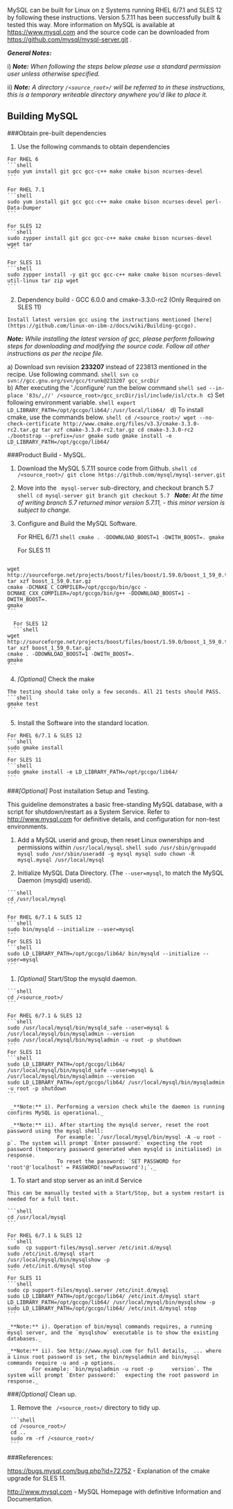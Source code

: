 MySQL can be built for Linux on z Systems running RHEL 6/7.1 and SLES 12 by following these instructions. Version 5.7.11 has been successfully built & tested this way.
More information on MySQL is available at https://www.mysql.com and the source code can be downloaded from https://github.com/mysql/mysql-server.git
.

_**General Notes:**_

i) _**Note:** When following the steps below please use a standard permission user unless otherwise specified._

ii) _**Note:** A directory `/<source_root>/` will be referred to in these instructions, this is a temporary writeable directory anywhere you'd like to place it._

## Building MySQL

###Obtain pre-built dependencies

   1. Use the following commands to obtain dependencies

    For RHEL 6
    ```shell
    sudo yum install git gcc gcc-c++ make cmake bison ncurses-devel
    ```
	
    For RHEL 7.1
    ```shell
    sudo yum install git gcc gcc-c++ make cmake bison ncurses-devel perl-Data-Dumper
    ```
	
    For SLES 12
    ```shell
    sudo zypper install git gcc gcc-c++ make cmake bison ncurses-devel wget tar
    ```
	
	For SLES 11 
    ```shell
    sudo zypper install -y git gcc gcc-c++ make cmake bison ncurses-devel util-linux tar zip wget
    ```
	
   2. Dependency build - GCC 6.0.0 and cmake-3.3.0-rc2 (Only Required on SLES 11)
    
	Install latest version gcc using the instructions mentioned [here](https://github.com/linux-on-ibm-z/docs/wiki/Building-gccgo).
   
   _**Note:** While installing the latest version of gcc, please perform following steps for downloading and modifying the source code. Follow all other instructions as per the recipe file._
   
   a) Download svn revision **233207** instead of 223813 mentioned in the recipe. Use following command.
    ```shell
    svn co svn://gcc.gnu.org/svn/gcc/trunk@233207 gcc_srcDir
    ```   
   b) After executing the './configure' run the below command
    ```shell
    sed --in-place '83s/,//' /<source_root>/gcc_srcDir/isl/include/isl/ctx.h
    ``` 
   c) Set following environment variable.
    ```shell
    export LD_LIBRARY_PATH=/opt/gccgo/lib64/:/usr/local/lib64/
    ```	
   d) To install cmake, use the commands below.
    ```shell
	cd /<source_root>/
    wget --no-check-certificate http://www.cmake.org/files/v3.3/cmake-3.3.0-rc2.tar.gz
	tar xzf cmake-3.3.0-rc2.tar.gz
	cd cmake-3.3.0-rc2
	./bootstrap --prefix=/usr
	gmake
	sudo gmake install -e LD_LIBRARY_PATH=/opt/gccgo/lib64/
    ```	
	
###Product Build - MySQL.

   1. Download the MySQL 5.7.11 source code from Github.
    ```shell
    cd /<source_root>/
    git clone https://github.com/mysql/mysql-server.git
    ```

   2. Move into the ` mysql-server` sub-directory, and checkout branch 5.7
    ```shell
    cd mysql-server
    git branch
    git checkout 5.7
    ```
    _**Note:** At the time of writing branch 5.7 returned minor version 5.7.11, - this minor version is subject to change._


   3. Configure and Build the MySQL Software.
   
      For RHEL 6/7.1
    ```shell
    cmake . -DDOWNLOAD_BOOST=1 -DWITH_BOOST=.
    gmake
    ```

	  For SLES 11
	  ```shell
	wget http://sourceforge.net/projects/boost/files/boost/1.59.0/boost_1_59_0.tar.gz
	tar xzf boost_1_59_0.tar.gz
    cmake -DCMAKE_C_COMPILER=/opt/gccgo/bin/gcc -DCMAKE_CXX_COMPILER=/opt/gccgo/bin/g++ -DDOWNLOAD_BOOST=1 -DWITH_BOOST=.
    gmake
    ```
	  
	  For SLES 12
	  ```shell
	wget http://sourceforge.net/projects/boost/files/boost/1.59.0/boost_1_59_0.tar.gz
	tar xzf boost_1_59_0.tar.gz
    cmake . -DDOWNLOAD_BOOST=1 -DWITH_BOOST=.
    gmake
    ```
   4. _[Optional]_ Check the make

    The testing should take only a few seconds. All 21 tests should PASS.
    ```shell
    gmake test
    ```

   5. Install the Software into the standard location.
   
    For RHEL 6/7.1 & SLES 12
    ```shell
    sudo gmake install
    ```
    For SLES 11
	```shell
    sudo gmake install -e LD_LIBRARY_PATH=/opt/gccgo/lib64/
    ```
	
###_[Optional]_ Post installation Setup and Testing.

   This guideline demonstrates a basic free-standing MySQL database, with a script for shutdown/restart as a System Service.
   Refer to http://www.mysql.com for definitive details, and configuration for non-test environments.

   1. Add a MySQL userid and group, then reset Linux ownerships and permissions within `/usr/local/mysql`.
    ```shell
    sudo /usr/sbin/groupadd mysql
    sudo /usr/sbin/useradd -g mysql mysql
    sudo chown -R mysql.mysql /usr/local/mysql
    ```

   1. Initialize MySQL Data Directory.  (The `--user=mysql`, to match the MySQL Daemon (mysqld) userid).
   
	```shell
    cd /usr/local/mysql
    ```
    
    For RHEL 6/7.1 & SLES 12
    ```shell
    sudo bin/mysqld --initialize --user=mysql
    ```
    For SLES 11
    ```shell
    sudo LD_LIBRARY_PATH=/opt/gccgo/lib64/ bin/mysqld --initialize --user=mysql
    ```

   1. _[Optional]_ Start/Stop the mysqld daemon.
     
    ```shell
    cd /<source_root>/
    ```
    
    For RHEL 6/7.1 & SLES 12
    ```shell
    sudo /usr/local/mysql/bin/mysqld_safe --user=mysql &
    /usr/local/mysql/bin/mysqladmin --version
    sudo /usr/local/mysql/bin/mysqladmin -u root -p shutdown
    ```
    For SLES 11
    ```shell
    sudo LD_LIBRARY_PATH=/opt/gccgo/lib64/ /usr/local/mysql/bin/mysqld_safe --user=mysql &
    /usr/local/mysql/bin/mysqladmin --version
    sudo LD_LIBRARY_PATH=/opt/gccgo/lib64/ /usr/local/mysql/bin/mysqladmin -u root -p shutdown
    ```
    
     _**Note:** i). Performing a version check while the daemon is running confirms MySQL is operational._
	 
     _**Note:** ii). After starting the mysqld server, reset the root password using the mysql shell:
					For example: `/usr/local/mysql/bin/mysql -A -u root -p`. The system will prompt `Enter password:` expecting the root password (temporary password generated when mysqld is initialised) in response.
					To reset the password: `SET PASSWORD for 'root'@'localhost' = PASSWORD('newPassword');`._

   1. To start and stop server as an init.d Service

    This can be manually tested with a Start/Stop, but a system restart is needed for a full test.
    
    ```shell
    cd /usr/local/mysql
    ```
    
    For RHEL 6/7.1 & SLES 12
    ```shell
    sudo  cp support-files/mysql.server /etc/init.d/mysql
    sudo /etc/init.d/mysql start
    /usr/local/mysql/bin/mysqlshow -p
    sudo /etc/init.d/mysql stop
    ```
    For SLES 11
    ```shell
    sudo cp support-files/mysql.server /etc/init.d/mysql
    sudo LD_LIBRARY_PATH=/opt/gccgo/lib64/ /etc/init.d/mysql start
    LD_LIBRARY_PATH=/opt/gccgo/lib64/ /usr/local/mysql/bin/mysqlshow -p
    sudo LD_LIBRARY_PATH=/opt/gccgo/lib64/ /etc/init.d/mysql stop
    ```
    
    _**Note:** i). Operation of bin/mysql commands requires, a running mysql server, and the `mysqlshow` executable is to show the existing databases._

    _**Note:** ii). See http://www.mysql.com for full details,  ... where a Linux root password is set, the bin/mysqladmin and bin/mysql commands require -u and -p options.
            For example: `bin/mysqladmin -u root -p      version`. The system will prompt `Enter password:`  expecting the root password in response._

###_[Optional]_ Clean up.

   1. Remove the ` /<source_root>/` directory to tidy up.

     ```shell
     cd /<source_root>/
     cd ..
     sudo rm -rf /<source_root>/
     ```

###References:

https://bugs.mysql.com/bug.php?id=72752 - Explanation of the cmake upgrade for SLES 11.

http://www.mysql.com - MySQL Homepage with definitive Information and Documentation.
